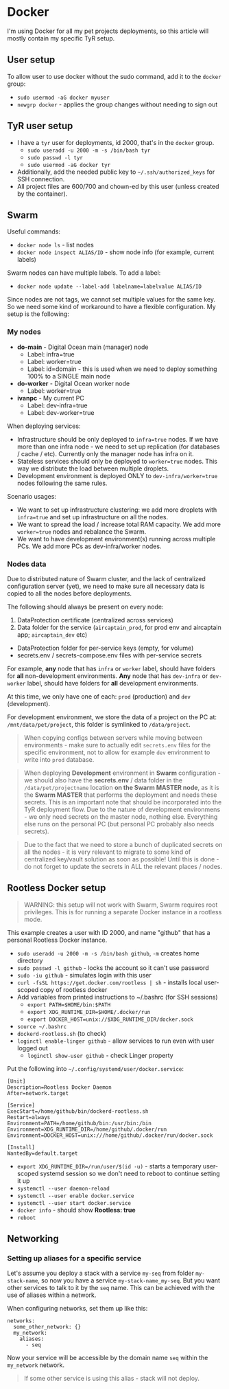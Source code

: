 # Docker

I'm using Docker for all my pet projects deployments, so this article will mostly contain my specific TyR setup.

## User setup

To allow user to use docker without the sudo command, add it to the `docker` group:

- `sudo usermod -aG docker myuser`
- `newgrp docker` - applies the group changes without needing to sign out

## TyR user setup

- I have a `tyr` user for deployments, id 2000, that's in the `docker` group.
    - `sudo useradd -u 2000 -m -s /bin/bash tyr`
    - `sudo passwd -l tyr`
    - `sudo usermod -aG docker tyr`
- Additionally, add the needed public key to `~/.ssh/authorized_keys` for SSH connection.
- All project files are 600/700 and chown-ed by this user (unless created by the container).

## Swarm

Useful commands:

- `docker node ls` - list nodes
- `docker node inspect ALIAS/ID` - show node info (for example, current labels)

Swarm nodes can have multiple labels. To add a label:

- `docker node update --label-add labelname=labelvalue ALIAS/ID`

Since nodes are not tags, we cannot set multiple values for the same key. So we need some kind of workaround to have a flexible configuration. My setup is the following:

### My nodes

- **do-main** - Digital Ocean main (manager) node
  - Label: infra=true
  - Label: worker=true
  - Label: id=domain - this is used when we need to deploy something 100% to a SINGLE main node
- **do-worker** - Digital Ocean worker node
  - Label: worker=true
- **ivanpc** - My current PC
  - Label: dev-infra=true
  - Label: dev-worker=true

When deploying services:

- Infrastructure should be only deployed to `infra=true` nodes. If we have more than one infra node - we need to set up replication (for databases / cache / etc). Currently only the manager node has infra on it.
- Stateless services should only be deployed to `worker=true` nodes. This way we distribute the load between multiple droplets.
- Development environment is deployed ONLY to `dev-infra/worker=true` nodes following the same rules.

Scenario usages:

- We want to set up infrastructure clustering: we add more droplets with `infra=true` and set up infrastructure on all the nodes.
- We want to spread the load / increase total RAM capacity. We add more `worker=true` nodes and rebalance the Swarm.
- We want to have development environment(s) running across multiple PCs. We add more PCs as dev-infra/worker nodes.

### Nodes data

Due to distributed nature of Swarm cluster, and the lack of centralized configuration server (yet), we need to make sure all necessary data is copied to all the nodes before deployments.

The following should always be present on every node:

1. DataProtection certificate (centralized across services)
2. Data folder for the service (`aircaptain_prod`, for prod env and aircaptain app; `aircaptain_dev` etc)
  - DataProtection folder for per-service keys (empty, for volume)
  - secrets.env / secrets-compose.env files with per-service secrets

For example, **any** node that has `infra` or `worker` label, should have folders for **all** non-development environments. **Any** node that has `dev-infra` or `dev-worker` label, should have folders for **all** development environments.

At this time, we only have one of each: `prod` (production) and `dev` (development).

For development environment, we store the data of a project on the PC at: `/mnt/data/pet/project`, this folder is symlinked to `/data/project`.

> When copying configs between servers while moving between environments - make sure to actually edit `secrets.env` files for the specific environment, not to allow for example `dev` environment to write into `prod` database.

> When deploying **Development** environment in **Swarm** configuration - we should also have the **secrets.env** / data folder in the `/data/pet/projectname` location **on the Swarm MASTER node**, as it is the **Swarm MASTER** that performs the deployment and needs these secrets. This is an important note that should be incorporated into the TyR deployment flow. Due to the nature of development environmens - we only need secrets on the master node, nothing else. Everything else runs on the personal PC (but personal PC probably also needs secrets).

> Due to the fact that we need to store a bunch of duplicated secrets on all the nodes - it is very relevant to migrate to some kind of centralized key/vault solution as soon as possible! Until this is done - do not forget to update the secrets in ALL the relevant places / nodes.

## Rootless Docker setup

> WARNING: this setup will not work with Swarm, Swarm requires root privileges. This is for running a separate Docker instance in a rootless mode.

This example creates a user with ID 2000, and name "github" that has a personal Rootless Docker instance.

- `sudo useradd -u 2000 -m -s /bin/bash github`, `-m` creates home directory
- `sudo passwd -l github` - locks the account so it can't use password
- `sudo -iu github` - simulates login with this user
- `curl -fsSL https://get.docker.com/rootless | sh` - installs local user-scoped copy of rootless docker
- Add variables from printed instructions to ~/.bashrc (for SSH sessions)
  - `export PATH=$HOME/bin:$PATH`
  - `export XDG_RUNTIME_DIR=$HOME/.docker/run`
  - `export DOCKER_HOST=unix://$XDG_RUNTIME_DIR/docker.sock`
- `source ~/.bashrc`
- `dockerd-rootless.sh` (to check)
- `loginctl enable-linger github` - allow services to run even with user logged out
  - `loginctl show-user github` - check Linger property

Put the following into `~/.config/systemd/user/docker.service`:

```
[Unit]
Description=Rootless Docker Daemon
After=network.target

[Service]
ExecStart=/home/github/bin/dockerd-rootless.sh
Restart=always
Environment=PATH=/home/github/bin:/usr/bin:/bin
Environment=XDG_RUNTIME_DIR=/home/github/.docker/run
Environment=DOCKER_HOST=unix:///home/github/.docker/run/docker.sock

[Install]
WantedBy=default.target
```

- `export XDG_RUNTIME_DIR=/run/user/$(id -u)` - starts a temporary user-scoped systemd session so we don't need to reboot to continue setting it up
- `systemctl --user daemon-reload`
- `systemctl --user enable docker.service`
- `systemctl --user start docker.service`
- `docker info` - should show **Rootless: true**
- `reboot`

## Networking

### Setting up aliases for a specific service

Let's assume you deploy a stack with a service `my-seq` from folder `my-stack-name`, so now you have a service `my-stack-name_my-seq`. But you want other services to talk to it by the `seq` name. This can be achieved with the use of aliases within a network.

When configuring networks, set them up like this:

```
networks:
  some_other_network: {}
  my_network:
    aliases:
      - seq
```

Now your service will be accessible by the domain name `seq` within the `my_network` network.

> If some other service is using this alias - stack will not deploy.
